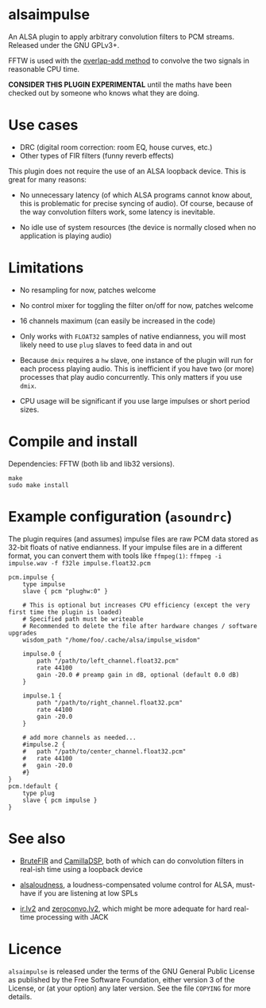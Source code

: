 alsaimpulse
===========

An ALSA plugin to apply arbitrary convolution filters to PCM
streams. Released under the GNU GPLv3+.

FFTW is used with the [overlap-add
method](https://en.wikipedia.org/wiki/Overlap%E2%80%93add_method) to
convolve the two signals in reasonable CPU time.

**CONSIDER THIS PLUGIN EXPERIMENTAL** until the maths have been
checked out by someone who knows what they are doing.

Use cases
=========

* DRC (digital room correction: room EQ, house curves, etc.)
* Other types of FIR filters (funny reverb effects)

This plugin does not require the use of an ALSA loopback device. This
is great for many reasons:

* No unnecessary latency (of which ALSA programs cannot know about,
  this is problematic for precise syncing of audio). Of course,
  because of the way convolution filters work, some latency is
  inevitable.

* No idle use of system resources (the device is normally closed when
  no application is playing audio)

Limitations
===========

* No resampling for now, patches welcome

* No control mixer for toggling the filter on/off for now, patches
  welcome

* 16 channels maximum (can easily be increased in the code)

* Only works with `FLOAT32` samples of native endianness, you will
  most likely need to use `plug` slaves to feed data in and out

* Because `dmix` requires a `hw` slave, one instance of the plugin
  will run for each process playing audio. This is inefficient if you
  have two (or more) processes that play audio concurrently. This only
  matters if you use `dmix`.

* CPU usage will be significant if you use large impulses or short
  period sizes.

Compile and install
===================

Dependencies: FFTW (both lib and lib32 versions).

~~~
make
sudo make install
~~~

Example configuration (`asoundrc`)
==================================

The plugin requires (and assumes) impulse files are raw PCM data
stored as 32-bit floats of native endianness. If your impulse files
are in a different format, you can convert them with tools like
`ffmpeg(1)`: `ffmpeg -i impulse.wav -f f32le impulse.float32.pcm`

~~~
pcm.impulse {
	type impulse
	slave { pcm "plughw:0" }

	# This is optional but increases CPU efficiency (except the very first time the plugin is loaded)
	# Specified path must be writeable
	# Recommended to delete the file after hardware changes / software upgrades
	wisdom_path "/home/foo/.cache/alsa/impulse_wisdom"

	impulse.0 {
		path "/path/to/left_channel.float32.pcm"
		rate 44100
		gain -20.0 # preamp gain in dB, optional (default 0.0 dB)
	}

	impulse.1 {
		path "/path/to/right_channel.float32.pcm"
		rate 44100
		gain -20.0
	}

	# add more channels as needed...
	#impulse.2 {
	#	path "/path/to/center_channel.float32.pcm"
	#	rate 44100
	#	gain -20.0
	#}
}
pcm.!default {
	type plug
	slave { pcm impulse }
}
~~~

See also
========

* [BruteFIR](https://torger.se/anders/brutefir.html) and
  [CamillaDSP](https://github.com/HEnquist/camilladsp), both of which
  can do convolution filters in real-ish time using a loopback device

* [alsaloudness](https://github.com/dpapavas/alsaloudness), a
  loudness-compensated volume control for ALSA, must-have if you are
  listening at low SPLs

* [ir.lv2](https://tomszilagyi.github.io/plugins/ir.lv2/) and
  [zeroconvo.lv2](https://github.com/x42/zconvo.lv2), which might be
  more adequate for hard real-time processing with JACK

Licence
=======

`alsaimpulse` is released under the terms of the GNU General Public
License as published by the Free Software Foundation, either version 3
of the License, or (at your option) any later version. See the file
`COPYING` for more details.
